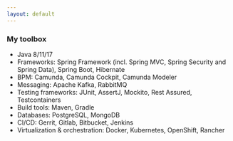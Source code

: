 ```yaml
---
layout: default
---
```


### My toolbox
*   Java 8/11/17
*   Frameworks: Spring Framework (incl. Spring MVC, Spring Security and Spring Data), Spring Boot, Hibernate
*   BPM: Camunda, Camunda Cockpit, Camunda Modeler
*   Messaging: Apache Kafka, RabbitMQ
*   Testing frameworks: JUnit, AssertJ, Mockito, Rest Assured, Testcontainers
*   Build tools: Maven, Gradle
*   Databases: PostgreSQL, MongoDB
*   CI/CD: Gerrit, Gitlab, Bitbucket, Jenkins
*   Virtualization & orchestration: Docker, Kubernetes, OpenShift, Rancher